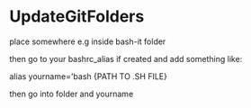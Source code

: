 # UpdateGitFolders

place somewhere e.g inside bash-it folder

then go to your bashrc_alias if created and add something like:

alias yourname='bash {PATH TO .SH FILE}

then go into folder and yourname
